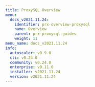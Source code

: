 ```yaml
---
title: ProxySQL Overview
menu:
  docs_v2021.11.24:
    identifier: prx-overview-proxysql
    name: Overview
    parent: prx-proxysql-guides
    weight: 11
menu_name: docs_v2021.11.24
info:
  autoscaler: v0.9.0
  cli: v0.24.0
  community: v0.24.0
  enterprise: v0.11.0
  installer: v2021.11.24
  version: v2021.11.24
---
```


